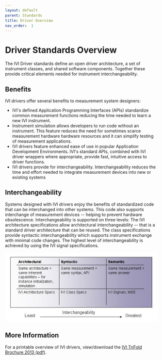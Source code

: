 ```yaml
---
layout: default
parent: Standards
title: Driver Overview
nav_order:  1
---
```


# Driver Standards Overview

The IVI Driver standards define an open driver architecture, a set of
instrument classes, and shared software components. Together these
provide critical elements needed for instrument interchangeability.

## Benefits

IVI drivers offer several benefits to measurement system designers:

- IVI's defined Application Programming Interfaces (APIs) standardize
  common measurement functions reducing the time needed to learn a new
  IVI instrument.
- Instrument simulation allows developers to run code without an
  instrument. This feature reduces the need for sometimes scarce
  measurement hardware hardware resources and it can simplify testing
  of measurement applications.
- IVI drivers feature enhanced ease of use in popular Application
  Development Environments. IVI's standard APIs, combined with IVI
  driver wrappers where appropriate, provide fast, intuitive access to
  driver functions.
- IVI drivers provide for interchangeability. Interchangeability
  reduces the time and effort needed to integrate measurement devices
  into new or existing systems

## Interchangeability

Systems designed with IVI drivers enjoy the benefits of standardized
code that can be interchanged into other systems. This code also
supports interchange of measurement devices -- helping to prevent
hardware obsolescence. Interchangeability is supported on three levels:
The IVI architecture specifications allow architectural
interchangeability -- that is a standard driver architecture that can be
reused. The class specifications provide syntactic interchangeability
which supports instrument exchange with minimal code changes. The
highest level of interchangeability is achieved by using the IVI signal
specifications.

![Interchangeability](../assets/images/Interchangeability.jpg)

## More Information

For a printable overview of IVI drivers, view/download the 
[IVI TriFold Brochure 2013 (pdf)](../assets/docs/IVI%20TriFold%20Brochure%202013.pdf).
